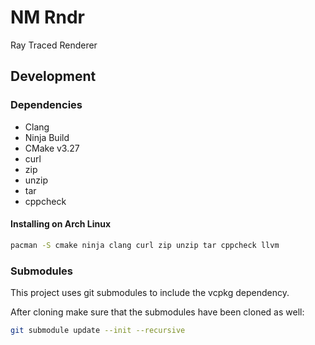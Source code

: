 # NM Rndr

Ray Traced Renderer

## Development

### Dependencies

- Clang
- Ninja Build
- CMake v3.27
- curl
- zip
- unzip
- tar
- cppcheck

#### Installing on Arch Linux

```bash
pacman -S cmake ninja clang curl zip unzip tar cppcheck llvm
```

### Submodules

This project uses git submodules to include the vcpkg dependency.

After cloning make sure that the submodules have been cloned as well:

```bash
git submodule update --init --recursive
```
